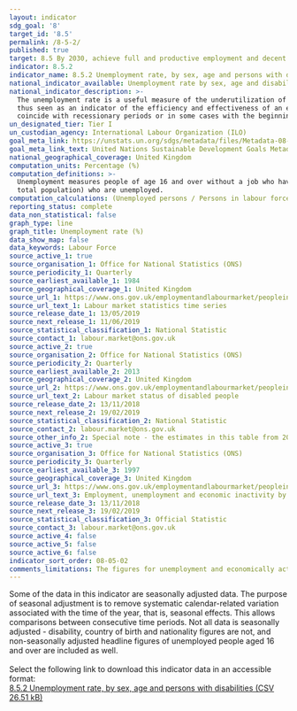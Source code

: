 ```yaml
---
layout: indicator
sdg_goal: '8'
target_id: '8.5'
permalink: /8-5-2/
published: true
target: 8.5 By 2030, achieve full and productive employment and decent work for all women and men, including for young people and persons with disabilities, and equal pay for work of equal value
indicator: 8.5.2
indicator_name: 8.5.2 Unemployment rate, by sex, age and persons with disabilities
national_indicator_available: Unemployment rate by sex, age and disability status 
national_indicator_description: >-
  The unemployment rate is a useful measure of the underutilization of the labour supply. It reflects the inability of an economy to generate employment for those persons who want to work but are not doing so, even though they are available for employment and actively seeking work. It is
  thus seen as an indicator of the efficiency and effectiveness of an economy to absorb its labour force and of the performance of the labour market. Short-term time series of the unemployment rate can be used to signal changes in the business cycle; upward movements in the indicator often
  coincide with recessionary periods or in some cases with the beginning of an expansionary period as persons previously not in the labour market begin to test conditions through an active job search.
un_designated_tier: Tier I
un_custodian_agency: International Labour Organization (ILO)
goal_meta_link: https://unstats.un.org/sdgs/metadata/files/Metadata-08-05-02.pdf 
goal_meta_link_text: United Nations Sustainable Development Goals Metadata (PDF 383 KB)
national_geographical_coverage: United Kingdom
computation_units: Percentage (%)
computation_definitions: >-
  Unemployment measures people of age 16 and over without a job who have been actively seeking work within the last four weeks and are available to start work within the next two weeks. The unemployment rate is the proportion of all employed and unemployed people (not the proportion of the
  total population) who are unemployed.
computation_calculations: (Unemployed persons / Persons in labour force) * 100
reporting_status: complete
data_non_statistical: false
graph_type: line
graph_title: Unemployment rate (%)
data_show_map: false
data_keywords: Labour Force
source_active_1: true
source_organisation_1: Office for National Statistics (ONS)
source_periodicity_1: Quarterly
source_earliest_available_1: 1984
source_geographical_coverage_1: United Kingdom
source_url_1: https://www.ons.gov.uk/employmentandlabourmarket/peopleinwork/employmentandemployeetypes/datasets/labourmarketstatistics
source_url_text_1: Labour market statistics time series
source_release_date_1: 13/05/2019
source_next_release_1: 11/06/2019
source_statistical_classification_1: National Statistic
source_contact_1: labour.market@ons.gov.uk
source_active_2: true
source_organisation_2: Office for National Statistics (ONS)
source_periodicity_2: Quarterly
source_earliest_available_2: 2013
source_geographical_coverage_2: United Kingdom
source_url_2: https://www.ons.gov.uk/employmentandlabourmarket/peopleinwork/employmentandemployeetypes/datasets/labourmarketstatusofdisabledpeoplea08
source_url_text_2: Labour market status of disabled people
source_release_date_2: 13/11/2018
source_next_release_2: 19/02/2019
source_statistical_classification_2: National Statistic
source_contact_2: labour.market@ons.gov.uk
source_other_info_2: Special note - the estimates in this table from 2013 onwards are not directly comparable with those from earlier years. This is because there was a change in the reporting behaviour of survey respondents at the start of 2013 related to a change in the wording of the survey questionnaire.
source_active_3: true
source_organisation_3: Office for National Statistics (ONS)
source_periodicity_3: Quarterly
source_earliest_available_3: 1997
source_geographical_coverage_3: United Kingdom
source_url_3: https://www.ons.gov.uk/employmentandlabourmarket/peopleinwork/employmentandemployeetypes/datasets/a12employmentunemploymentandeconomicinactivitybynationalityandcountryofbirth
source_url_text_3: Employment, unemployment and economic inactivity by nationality and country of birth
source_release_date_3: 13/11/2018
source_next_release_3: 19/02/2019
source_statistical_classification_3: Official Statistic 
source_contact_3: labour.market@ons.gov.uk
source_active_4: false
source_active_5: false
source_active_6: false
indicator_sort_order: 08-05-02
comments_limitations: The figures for unemployment and economically active individuals are measured for the ages 16 and above. Data follows the UN specification for this indicator. This indicator has been identified in collaboration with topic experts.
---
```

Some of the data in this indicator are seasonally adjusted data. The purpose of seasonal adjustment is to remove systematic calendar-related variation associated with the time of the year, that is, seasonal effects. This allows comparisons between consecutive time periods. Not all data is seasonally adjusted - disability, country of birth and nationality figures are not, and non-seasonally adjusted headline figures of unemployed people aged 16 and over are included as well.<br><br> Select the following link to download this indicator data in an accessible format:<br>[8.5.2 Unemployment rate, by sex, age and persons with disabilities (CSV 26.51 kB)](https://sustainabledevelopment-uk.github.io/sdg-data/data/8-5-2.csv)